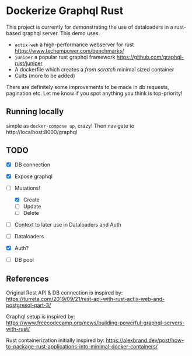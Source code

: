 # Dockerize Graphql Rust

This project is currently for demonstrating the use of dataloaders in a rust-based graphql server.
This demo uses:

- `actix-web` a high-performance webserver for rust https://www.techempower.com/benchmarks/
- `juniper` a popular rust graphql framework https://github.com/graphql-rust/juniper
- A dockerfile which creates a _from scratch_ minimal sized container
- Cults (more to be added)


There are definitely some improvements to be made in db requests, pagination etc. Let me know if you spot anything you think is top-priority!

## Running locally

simple as `docker-compose up`, crazy!
Then navigate to http://localhost:8000/graphql

## TODO

- [x] DB connection
- [x] Expose graphql
- [ ] Mutations!
  - [x] Create
  - [ ] Update
  - [ ] Delete
- [ ] Context to later use in Dataloaders and Auth
- [ ] Dataloaders
- [x] Auth?
- [ ] DB pool


## References

Original Rest API & DB connection is inspired by:
https://turreta.com/2019/09/21/rest-api-with-rust-actix-web-and-postgresql-part-3/

Graphql setup is inspired by:
https://www.freecodecamp.org/news/building-powerful-graphql-servers-with-rust/

Rust containerization initially inspired by:
https://alexbrand.dev/post/how-to-package-rust-applications-into-minimal-docker-containers/
